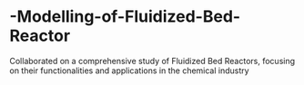 # -Modelling-of-Fluidized-Bed-Reactor
Collaborated on a comprehensive study of Fluidized Bed Reactors, focusing on their functionalities and applications in the chemical industry
